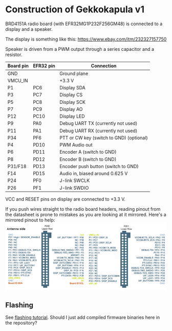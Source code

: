 # Construction of Gekkokapula v1
BRD4151A radio board (with EFR32MG1P232F256GM48)
is connected to a display and a speaker.

The display is something like this: https://www.ebay.com/itm/232327157750

Speaker is driven from a PWM output through a series capacitor and a resistor.

| Board pin | EFR32 pin | Connection   |
|-----------|-----------|--------------|
|   GND     |           | Ground plane |
| VMCU\_IN  |           | +3.3 V       |
|   P1      |   PC6     | Display SDA  |
|   P3      |   PC7     | Display CS   |
|   P5      |   PC8     | Display SCK  |
|   P7      |   PC9     | Display AO   |
|   P12     |   PC10    | Display LED  |
|   P9      |   PA0     | Debug UART TX (currently not used) |
|   P11     |   PA1     | Debug UART RX (currently not used) |
|   P34     |   PF6     | PTT or CW key (switch to GND) (optional) |
|   P4      |   PD10    | PWM Audio out |
|   P6      |   PD11    | Encoder A (switch to GND) |
|   P8      |   PD12    | Encoder B (switch to GND) |
|   P31/F18 |   PD13    | Encoder push button (switch to GND) |
|   F14     |   PD15    | Audio in, biased around 0.625 V |
|   P24     |   PF0     | J-link SWCLK |
|   P26     |   PF1     | J-link SWDIO |

VCC and RESET pins on display are connected to +3.3 V.

If you push wires straight to the radio board headers, reading pinout from the
datasheet is prone to mistakes as you are looking at it mirrored.
Here's a mirrored pinout to help:
![](brd4151a-pinout.png)

## Flashing
See [flashing tutorial](../firmware/flashing.md).
Should I just add compiled firmware binaries here in the repository?
